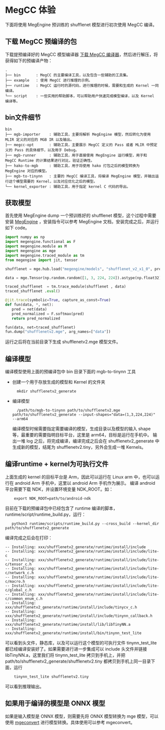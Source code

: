 # MegCC 体验
下面将使用 MegEngine 预训练的 shufflenet 模型进行初次使用 MegCC 编译。

## 下载 MegCC 预编译的包

下载提预编译好的 MegCC 模型编译器 [下载 MegCC 编译器](https://github.com/MegEngine/MegCC/releases/download/v0.1.2/megcc_release_0.1.2.tar.gz)，然后进行解压，将获得如下的预编译产物：
```
.
├── bin       : MegCC 的主要编译工具，以及包含一些辅助的工具集。
├── example   : 使用 MegCC 进行推理的示例。
├── runtime   : MegCC 运行时的源代码，进行推理的时候，需要和生成的 Kernel 一同编译。
└── script    : 一些实用的帮助脚本，可以帮助用户快速完成模型编译，以及 Kernel 编译等。
```
## bin文件细节
```
bin
├── mgb-importer    : 辅助工具，主要将解析 MegEngine 模型，然后转化为使用 MLIR 定义的对应的 MGB IR 以及输出。 
├── megcc-opt       : 辅助工具，主要展示 MegCC 定义的 Pass 或者 MLIR 中预定义的 Pass 的具体细节，以及用于 Debug。
├── mgb-runner      : 辅助工具，用于直接使用 MegEngine 运行模型，用于和 MegCC Runtime 的计算结果进行对比，验证正确性。
├── hako-to-mgb     : 辅助工具，用于将使用 hako 打包之后的模型转换为 MegEngine 对应的模型。
├── mgb-to-tinynn   : 主要的 MegCC 编译工具，将编译 MegEngine 模型，并输出运行这个模型需要的 Kernel，以及对应优化之后的模型。
└── kernel_exporter : 辅助工具，用于指定 kernel C 代码的导出。
```

## 获取模型
首先使用 MegEngine dump 一个预训练好的 shufflenet 模型，这个过程中需要安装 [MegEngine](https://www.megengine.org.cn/) ，安装指令可以参考 MegEngine 文档，安装完成之后，并运行如下 code。

``` python
import numpy as np
import megengine.functional as F
import megengine.module as M
import megengine as mge
import megengine.traced_module as tm
from megengine import jit, tensor

shufflenet = mge.hub.load("megengine/models", "shufflenet_v2_x1_0", pretrained=True)

data = mge.Tensor(np.random.random([1, 3, 224, 224]).astype(np.float32))

traced_shufflenet  = tm.trace_module(shufflenet , data)
traced_shufflenet .eval()

@jit.trace(symbolic=True, capture_as_const=True)
def fun(data, *, net):
   pred = net(data)
   pred_normalized = F.softmax(pred)
   return pred_normalized

fun(data, net=traced_shufflenet)
fun.dump("shufflenetv2.mge", arg_names=["data"])
```

运行之后将在当前目录下生成 shufflenetv2.mge 模型文件。

## 编译模型
编译模型使用上面的预编译包中 bin 目录下面的 mgb-to-tinynn 工具
* 创建一个用于存放生成的模型和 Kernel 的文件夹
  
  ```
    mkdir shufflenetv2_generate
  ```

* 编译模型
  
  ```
    /path/to/mgb-to-tinynn path/to/shufflenetv2.mge path/to/shufflenetv2_generate --input-shapes="data=(1,3,224,224)"  --arm64
  
  ```
  编译模型时候需要指定需要编译的模型，生成目录以及模型的输入 shape 等，最重要的需要指明目标平台，这里是 arm64，目标是运行在手机中。
  输出一堆 log 之后，将完成编译，编译完成之后会在 shufflenetv2_generate 中生成新的模型，结尾为 shufflenetv2.tiny，另外会生成一堆 Kernels。

## 编译runtime + kernel为可执行文件
上面生成的 kernel 的目标平台是 Arm，因此可以运行在 Linux arm 中，也可以运行在 android Arm 手机中，这里以 android Arm 手机作为展示。
编译 android 平台需要下载 NDK，并设置环境变量 NDK_ROOT。如：

```
    export NDK_ROOT=path/to/android-ndk
```

目前在下载的预编译包中已经包含了 runtime 编译的脚本，runtime/script/runtime_build.py，运行：

```
   python3 runtime/scripts/runtime_build.py --cross_build --kernel_dir path/to/shufflenetv2_generate
```

编译完成之后会在打印：

```
-- Installing: xxx/shufflenetv2_generate/runtime/install/include
-- Installing: xxx/shufflenetv2_generate/runtime/install/include/lite-c
-- Installing: xxx/shufflenetv2_generate/runtime/install/include/lite-c/tensor_c.h
-- Installing: xxx/shufflenetv2_generate/runtime/install/include/lite-c/network_c.h
-- Installing: xxx/shufflenetv2_generate/runtime/install/include/lite-c/macro.h
-- Installing: xxx/shufflenetv2_generate/runtime/install/include/lite-c/global_c.h
-- Installing: xxx/shufflenetv2_generate/runtime/install/include/lite-c/common_enum_c.h
-- Installing: xxx/shufflenetv2_generate/runtime/install/include/tinycv_c.h
-- Installing: xxx/shufflenetv2_generate/runtime/install/include/tinynn_callback.h
-- Installing: xxx/shufflenetv2_generate/runtime/install/lib/libTinyNN.a
-- Installing: xxx/shufflenetv2_generate/runtime/install/bin/tinynn_test_lite
```

可以看到头文件，静态库，以及可以运行这个模型的可执行文件 tinynn_test_lite 都已经编译安装好了。如果需要进行进一步集成可以 include 头文件并链接 libTinyNN.a，这里我们将 tinynn_test_lite 拷贝到手机上，并把 path/to/shufflenetv2_generate/shufflenetv2.tiny 都拷贝到手机上同一目录下面，运行

```
    tinynn_test_lite shufflenetv2.tiny
```

可以看到推理输出。

## 如果用于编译的模型是 ONNX 模型

如果是输入模型是 ONNX 模型，则需要先将 ONNX 模型转换为 mge 模型，可以使用 [mgeconvert](https://github.com/MegEngine/mgeconvert) 进行模型转换。具体使用可以参考 mgeconvert。



